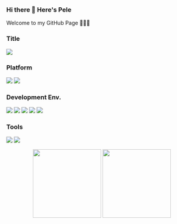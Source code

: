 ### Hi there 👋 Here's Pele
Welcome to my GitHub Page 👨🏻‍💻

### Title
![](https://img.shields.io/static/v1?label=NSB-CN&message=Former%20Work%20Student%20&color=%23fff&logo=nokia&labelColor=%23124191&style=for-the-badge)


### Platform
![](https://img.shields.io/static/v1?label=&message=GitHub&logo=github&style=social&color=%23FC6D26)
![](https://img.shields.io/static/v1?label=&message=Nokia%20EE%20GitLab&logo=gitlab&style=social&color=%23FC6D26)

### Development Env.
![](https://img.shields.io/static/v1?label=macOS&message=Ventura%2013.0.1&color=gray&logo=Apple&labelColor=black&style=flat)
![](https://img.shields.io/static/v1?&label=iOS&message=16.1%20&color=gray&logo=apple&labelColor=black&style=flat)
![](https://img.shields.io/static/v1?&label=iPadOS&message=16.1&color=gray&logo=apple&labelColor=black&style=flat)
![](https://img.shields.io/static/v1?label=Ubuntu&message=20.04%20LTS&color=%23e95420&logo=ubuntu&labelColor=%23772953&style=flat)
![](https://img.shields.io/static/v1?label=Fedora&message=37&logo=fedora&labelColor=%23203767&style=flat)

### Tools

![](https://img.shields.io/static/v1?label=Typora&message=1.3.6&logo=markdown&labelColor=black)
![](https://img.shields.io/static/v1?label=IDE&message=VS%20Code%201.69.2&color=gray&logo=VisualStudioCode)

<!--
**pelpan/pelpan** is a ✨ _special_ ✨ repository because its `README.md` (this file) appears on your GitHub profile.

Here are some ideas to get you started:

- 🔭 I’m currently working on ...
- 🌱 I’m currently learning ...
- 👯 I’m looking to collaborate on ...
- 🤔 I’m looking for help with ...
- 💬 Ask me about ...
- 📫 How to reach me: ...
- 😄 Pronouns: ...
- ⚡ Fun fact: ...
-->

<div align="center">
 <img height="180rem" src="https://github-readme-stats.vercel.app/api?username=pelpan" />
 <img height="180rem" src="https://github-readme-stats.vercel.app/api/top-langs/?username=pelpan&layout=compact&hide_border=true&langs_count=10" />
</div>
